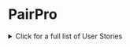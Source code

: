 # PairPro



<details>
  <summary>Click for a full list of User Stories</summary>

  ---
  ### MVP User Stories
  ---
  ```
  As a user,
  So I can access the pair programming website,
  I would like to sign up.
  ```
  ```
  As a user, 
  So my profile can be remembered,
  I would like to sign in.
  ```
  ```
  As a user,
  So I can keep my profile safe,
  I would like to sign out. 
  ```
  ```
  As a user, 
  So that I can see other programmers to pair with,
  I would like to see a list of users.
  ```
  ```
  As a user, 
  So other users know if we share a language,
  My profile will contain the technologies I use.
  ```
  ```
  As a user,
  So that others can decide whether they want to work with me, 
  I can state on my profile the things I’d like to pair on etc.
  ```
  ```
  As a user,
  So other users can see my past projects,
  My profile will link to my GitHub.
  ```
  ```
  As a user, 
  So I can arrange a session with other members, 
  I would like to be able message other members.
  ```
  ---
  ### Nice To Have User Stories - Completed
  ---
  ```
  As a user, 
  So I can find members with relevant interests,
  I want to filter by language, level or location/remote.
  ```
  ```
  As a user,
  So the website feels a bit more personal, 
  I want to have a profile picture.
  ```
  ```
  As a user, 
  So I can message people in real-time, 
  I would like a chat-feature.
  ```
  ---
  <details>
    <summary>Nice To Have User Stories - Future Prospects</summary>

  ```
  As a user,
  So the website feels less wordy and a bit more colourful to the eye,
  I want to see the respective language icon next to each coding language
  ```
  ```
  As a user
  So I can stay connected with other members
  I would like to add friends to my account
  ```
  ```
  As a user, 
  So I can arrange spontaneous pairing sessions, 
  I would like to see who of my friends is online.
  ```
  ```
  As a user, 
  So we can code directly on the website without having to open VScode, 
  I would like VScode integration.
  ```
  ```
  As a user,
  So I can share my skills and see other people’s ‘skills’,
  I would like to endorse other members e.g. ‘is punctual’, ‘has good chat’
  ```
  ```
  As a user, 
  So I can directly pair program via a Zoom, 
  I would like Zoom integration on the website.
  ```
  ```
  As a user, 
  So that I can have an easy sign-in process and automatically link my accounts, 
  I would like the option to sign-up with github/linkedin.
  ```
  ```
  As a user,
  So that I can show that I have completed tasks,
  I would like badges to be added to my profile
  ```
  </details>
</details>